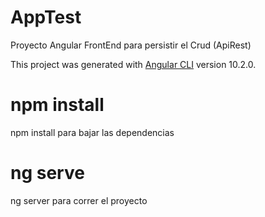 # AppTest

Proyecto Angular FrontEnd para persistir el Crud (ApiRest)

This project was generated with [Angular CLI](https://github.com/angular/angular-cli) version 10.2.0.

# npm install
npm install para bajar las dependencias 

# ng serve
ng server para correr el proyecto 
